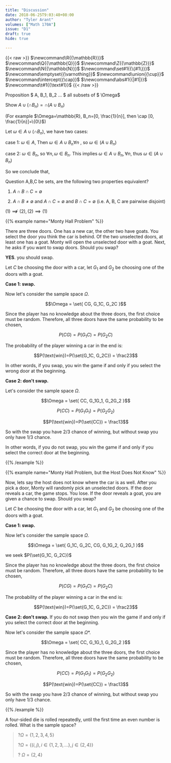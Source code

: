 ```yaml
---
title: "Discussion"
date: 2018-06-25T9:03:48+08:00
author: "Tyler Arant"
volumes: ["Math 170A"]
issue: "D1"
draft: true
hide: true

---
```


<!--more-->

<div class="latex-macros">
  {{< raw >}}
    $\newcommand\R{{\mathbb{R}}}$
    $\newcommand\Q{{\mathbb{Q}}}$
    $\newcommand\Z{{\mathbb{Z}}}$
    $\newcommand\N{{\mathbb{N}}}$
    $\newcommand\set#1{{\{#1\}}}$
    $\newcommand\emptyset{{\varnothing}}$
    $\newcommand\union{{\cup}}$  
    $\newcommand\intercept{{\cap}}$  
    $\newcommand\abs#1{{|#1|}}$  
    $\newcommand\t#1{{\text#1}}$  
  {{< /raw >}}
</div>


Proposition $ A, B_1, B_2 ... $ all subsets of $ \Omega$

Show $A\cup(\cap B_n)= \cap (A\cup B_n)$

(For example $\Omega=\mathbb{R}, B_n=[0, \frac{1}{n}], then \cap [0, \frac{1}{n}]=\{0\}$)

Let $\omega \in A \cup (\cap B_n),$ we have two cases:

case 1: $\omega \in A$, Then $\omega \in A \cup B_n \forall n$ , so $\omega \in (A\cup B_n)$

case 2: $\omega \in B_n$, so $\forall n, \omega \in B_n$. This implies $\omega \in A \cup B_n, \forall n$, thus $\omega \in (A\cup B_n)$

So we conclude that,



Question A,B,C be sets, are the following two properties equivalent?

1. $A\cap B \cap C = \emptyset$

2. $A\cap B \neq \emptyset$ and $A \cap C = \emptyset$ and $B \cap C = \emptyset$ (i.e. A, B, C are pairwise disjoint)

$(1) \not\implies (2), (2) \implies (1)$



{{% example name="Monty Hall Problem" %}}

There are three doors. One has a new car, the other two have goats. You select the door you think the car is behind. Of the two unselected doors, at least one has a goat. Monty will open the unselected door with a goat. Next, he asks if you want to swap doors. Should you swap?


<strong>YES</strong>. you should swap.

Let $C$ be choosing the door with a car, let $G_1$ and $G_2$ be choosing one of the doors with a goat.

<strong>Case 1: swap.</strong>


Now let's consider the sample space $\Omega$.

$$\Omega = \set{ CG, G_1C, G_2C }$$

Since the player has no knowledge about the three doors, the first choice must be random. Therefore, all three doors have the same probability to be chosen,

$$P(CG) = P(G_1C) = P(G_2C)$$

The probability of the player winning a car in the end is:

$$P(\text{win})=P(\set{G_1C, G_2C}) = \frac23$$

In other words, if you swap, you win the game if and only if you select the wrong door at the beginning.

<strong>Case 2: don't swap.</strong> 

Let's consider the sample space $\Omega$.

$$\Omega = \set{ CC, G_1G_1, G_2G_2 }$$

$$P(CC) = P(G_1G_1) = P(G_2G_2)$$

$$P(\text{win})=P(\set{CC}) = \frac13$$

So with the swap you have 2/3 chance of winning, but without swap you only have 1/3 chance.

In other words, if you do not swap, you win the game if and only if you select the correct door at the beginning.

{{% /example %}}


{{% example name="Monty Hall Problem, but the Host Does Not Know" %}}

Now, lets say the host does not know where the car is as well. After you pick a door, Monty will randomly pick an unselected doors. If the door reveals a car, the game stops. You lose. If the door reveals a goat, you are given a chance to swap. Should you swap?

Let $C$ be choosing the door with a car, let $G_1$ and $G_2$ be choosing one of the doors with a goat.

<strong>Case 1: swap.</strong> 

Now let's consider the sample space $\Omega$.

$$\Omega = \set{ G_1C, G_2C, CG, G_1G_2, G_2G_1 }$$

we seek $P(\set{G_1C, G_2C})$


Since the player has no knowledge about the three doors, the first choice must be random. Therefore, all three doors have the same probability to be chosen,

$$P(CG) = P(G_1C) = P(G_2C)$$

The probability of the player winning a car in the end is:

$$P(\text{win})=P(\set{G_1C, G_2C}) = \frac23$$

<strong>Case 2: don't swap.</strong> If you do not swap then you win the game if and only if you select the correct door at the beginning.

Now let's consider the sample space $\Omega$*.

$$\Omega = \set{ CC, G_1G_1, G_2G_2 }$$

Since the player has no knowledge about the three doors, the first choice must be random. Therefore, all three doors have the same probability to be chosen,

$$P(CC) = P(G_1G_1) = P(G_2G_2)$$

$$P(\text{win})=P(\set{CC}) = \frac13$$

So with the swap you have 2/3 chance of winning, but without swap you only have 1/3 chance.

{{% /example %}}




A four-sided die is rolled repeatedly, until the first time an even number is rolled. What is the sample space?

> ?$\Omega=\{1, 2, 3, 4, 5\}$
>
> ?$\Omega=\{(i, j), i\in\{1, 2, 3, ...\}, j\in\{2, 4\}\}$
>
> ? $\Omega=\{2, 4\}$